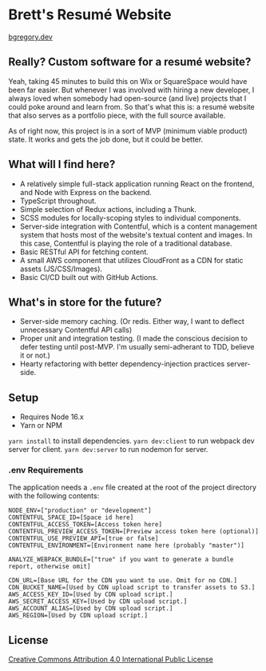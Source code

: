 # Brett's Resumé Website

[bgregory.dev](https://bgregory.dev)

## Really? Custom software for a resumé website?

Yeah, taking 45 minutes to build this on Wix or SquareSpace would have been far easier. But whenever I was involved with hiring a new developer, I always loved when somebody had open-source (and live) projects that I could poke around and learn from. So that's what this is: a resumé website that also serves as a portfolio piece, with the full source available.

As of right now, this project is in a sort of MVP (minimum viable product) state. It works and gets the job done, but it could be better.

## What will I find here?

- A relatively simple full-stack application running React on the frontend, and Node with Express on the backend.
- TypeScript throughout.
- Simple selection of Redux actions, including a Thunk.
- SCSS modules for locally-scoping styles to individual components.
- Server-side integration with Contentful, which is a content management system that hosts most of the website's textual content and images. In this case, Contentful is playing the role of a traditional database.
- Basic RESTful API for fetching content.
- A small AWS component that utilizes CloudFront as a CDN for static assets (JS/CSS/Images).
- Basic CI/CD built out with GitHub Actions.

## What's in store for the future?

- Server-side memory caching. (Or redis. Either way, I want to deflect unnecessary Contentful API calls)
- Proper unit and integration testing. (I made the conscious decision to defer testing until post-MVP. I'm usually semi-adherant to TDD, believe it or not.)
- Hearty refactoring with better dependency-injection practices server-side.

## Setup

- Requires Node 16.x
- Yarn or NPM

`yarn install` to install dependencies.
`yarn dev:client` to run webpack dev server for client.
`yarn dev:server` to run nodemon for server.

### .env Requirements

The application needs a `.env` file created at the root of the project directory with the following contents:

```
NODE_ENV=["production" or "development"]
CONTENTFUL_SPACE_ID=[Space id here]
CONTENTFUL_ACCESS_TOKEN=[Access token here]
CONTENTFUL_PREVIEW_ACCESS_TOKEN=[Preview access token here (optional)]
CONTENTFUL_USE_PREVIEW_API=[true or false]
CONTENTFUL_ENVIRONMENT=[Environment name here (probably "master")]

ANALYZE_WEBPACK_BUNDLE=["true" if you want to generate a bundle report, otherwise omit]

CDN_URL=[Base URL for the CDN you want to use. Omit for no CDN.]
CDN_BUCKET_NAME=[Used by CDN upload script to transfer assets to S3.]
AWS_ACCESS_KEY_ID=[Used by CDN upload script.]
AWS_SECRET_ACCESS_KEY=[Used by CDN upload script.]
AWS_ACCOUNT_ALIAS=[Used by CDN upload script.]
AWS_REGION=[Used by CDN upload script.]
```

## License

[Creative Commons Attribution 4.0 International Public License](https://creativecommons.org/licenses/by/4.0/)
